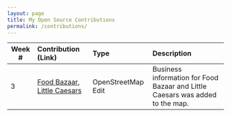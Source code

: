```yaml
---
layout: page
title: My Open Source Contributions
permalink: /contributions/
---
```


<!--
The first column, Contribution, must be a hyperlink to the actual contribution,
such as the Wikipedia edit or pull request, etc., with a suitable name.
Type of the contribution should be "Wikipedia edit", "OpenStreet Map feature",
"Project Documentation", "Project Code", "Blog Edit", etc.

The Description should include a brief summary of what you did.

Replace the first row below with your contribution and add new ones below it
following the same syntax.

-->





| Week #       | Contribution (Link)  | Type  | Description |
|---|:---|:---|:---|
|  3   |  [Food Bazaar](https://www.openstreetmap.org/changeset/81030270), [Little Caesars](https://www.openstreetmap.org/changeset/81051784)   |  OpenStreetMap Edit   |  Business information for Food Bazaar and Little Caesars was added to the map.   |

